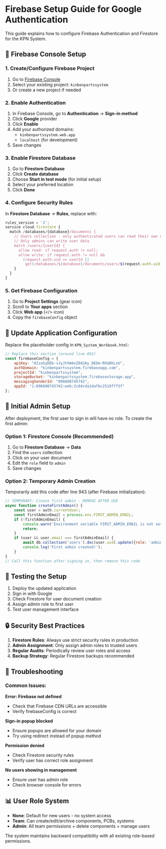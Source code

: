 # Firebase Setup Guide for Google Authentication

This guide explains how to configure Firebase Authentication and Firestore for the KPN System.

## 🔧 Firebase Console Setup

### 1. Create/Configure Firebase Project

1. Go to [Firebase Console](https://console.firebase.google.com/)
2. Select your existing project: `kinbenpartssystem`
3. Or create a new project if needed

### 2. Enable Authentication

1. In Firebase Console, go to **Authentication** → **Sign-in method**
2. Click **Google** provider
3. Click **Enable**
4. Add your authorized domains:
   - `kinbenpartssystem.web.app`
   - `localhost` (for development)
5. Save changes

### 3. Enable Firestore Database

1. Go to **Firestore Database**
2. Click **Create database**
3. Choose **Start in test mode** (for initial setup)
4. Select your preferred location
5. Click **Done**

### 4. Configure Security Rules

In **Firestore Database** → **Rules**, replace with:

```javascript
rules_version = '2';
service cloud.firestore {
  match /databases/{database}/documents {
    // Users collection - only authenticated users can read their own data
    // Only admins can write user data
    match /users/{userId} {
      allow read: if request.auth != null;
      allow write: if request.auth != null && 
        (request.auth.uid == userId || 
         get(/databases/$(database)/documents/users/$(request.auth.uid)).data.role == 'admin');
    }
  }
}
```

### 5. Get Firebase Configuration

1. Go to **Project Settings** (gear icon)
2. Scroll to **Your apps** section
3. Click **Web app** (</> icon)
4. Copy the `firebaseConfig` object

## 🔑 Update Application Configuration

Replace the placeholder config in `KPN_System_Workbook.html`:

```javascript
// Replace this section (around line 892)
const firebaseConfig = {
    apiKey: "AIzaSyDEb-vJyJthW4xZ042Ay_8EDm-RhGBhLxU",
    authDomain: "kinbenpartssystem.firebaseapp.com",
    projectId: "kinbenpartssystem",
    storageBucket: "kinbenpartssystem.firebasestorage.app",
    messagingSenderId: "896608745742",
    appId: "1:896608745742:web:2c84cda1dafbc2519fff5f"
};
```

## 👥 Initial Admin Setup

After deployment, the first user to sign in will have no role. To create the first admin:

### Option 1: Firestore Console (Recommended)

1. Go to **Firestore Database** → **Data**
2. Find the `users` collection
3. Click on your user document
4. Edit the `role` field to `admin`
5. Save changes

### Option 2: Temporary Admin Creation

Temporarily add this code after line 943 (after Firebase initialization):

```javascript
// TEMPORARY: Create first admin - REMOVE AFTER USE
async function createFirstAdmin() {
    const user = auth.currentUser;
    const firstAdminEmail = process.env.FIRST_ADMIN_EMAIL;
    if (!firstAdminEmail) {
        console.warn('Environment variable FIRST_ADMIN_EMAIL is not set. Admin creation skipped.');
        return;
    }
    if (user && user.email === firstAdminEmail) {
        await db.collection('users').doc(user.uid).update({role: 'admin'});
        console.log('First admin created!');
    }
}
// Call this function after signing in, then remove this code
```

## 🚀 Testing the Setup

1. Deploy the updated application
2. Sign in with Google
3. Check Firestore for user document creation
4. Assign admin role to first user
5. Test user management interface

## 🔒 Security Best Practices

1. **Firestore Rules**: Always use strict security rules in production
2. **Admin Assignment**: Only assign admin roles to trusted users
3. **Regular Audits**: Periodically review user roles and access
4. **Backup Strategy**: Regular Firestore backups recommended

## 🐛 Troubleshooting

### Common Issues:

**Error: Firebase not defined**
- Check that Firebase CDN URLs are accessible
- Verify firebaseConfig is correct

**Sign-in popup blocked**
- Ensure popups are allowed for your domain
- Try using redirect instead of popup method

**Permission denied**
- Check Firestore security rules
- Verify user has correct role assignment

**No users showing in management**
- Ensure user has admin role
- Check browser console for errors

## 📊 User Role System

- **None**: Default for new users - no system access
- **Team**: Can create/edit/archive components, PCBs, systems  
- **Admin**: All team permissions + delete components + manage users

The system maintains backward compatibility with all existing role-based permissions.